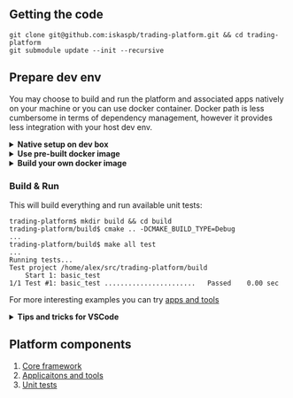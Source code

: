 ## Getting the code
```
git clone git@github.com:iskaspb/trading-platform.git && cd trading-platform
git submodule update --init --recursive
```

## Prepare dev env
You may choose to build and run the platform and associated apps natively on your machine or you can use docker container.
Docker path is less cumbersome in terms of dependency management, however it provides less integration with your host dev env.
<details>
<summary><b>Native setup on dev box</b></summary>

### Install GCC on Ubuntu
Refreshing the apt database:

```
$ sudo apt update
$ sudo apt-get upgrade -y
$ sudo apt-get dist-upgrade -y
```
Installing dev tools:
```
$ sudo apt install build-essential software-properties-common manpages-dev -y
```
Adding the GCC apt repo:
```
$ sudo add-apt-repository ppa:ubuntu-toolchain-r/test -y
$ sudo apt-get update -y
```
Install latest (as of 2024-DEC) GCC:
```
$ sudo apt install gcc-14 g++-14 -y
```
Configure the links to default compiler:
```
$ sudo update-alternatives --install /usr/bin/gcc gcc /usr/bin/gcc-14 14 --slave /usr/bin/g++ g++ /usr/bin/g++-14
```
Select and check gcc version
```
$ sudo update-alternatives --config gcc
There is 1 choice for the alternative gcc (providing /usr/bin/gcc).

  Selection    Path             Priority   Status
------------------------------------------------------------
* 0            /usr/bin/gcc-14   14        auto mode
  1            /usr/bin/gcc-14   14        manual mode

$ gcc --version
gcc (Ubuntu 14.2.0-4ubuntu2~24.04) 14.2.0
...
```

### Install dependencies
Collection of [Boost libraries](https://www.boost.org/):
```
$ sudo apt-get install libboost-all-dev -y
```

[JSON parser for Modern C++](https://github.com/nlohmann/json):
```
$ sudo apt-get install nlohmann-json3-dev -y
```

[Low abstraction JSON parser](https://rapidjson.org/):
```
$ sudo apt-get install rapidjson-dev -y
```

[Catch2 unit testing framework](https://github.com/catchorg/Catch2):
```
$ sudo apt-get install catch2 -y
```

</details>

<details>
<summary><b>Use pre-built docker image</b></summary>
TODO...
</details>

<details>
<summary><b>Build your own docker image</b></summary>

### Build and run docker image locally
```
$ docker build -t trading-platform ./docker
...
$ docker run -it --name trading-platform -dp 2223:22 \
    --cap-add=SYS_PTRACE --security-opt seccomp=unconfined \
    -v /Users/alex/work/trading-platform:/home/user/trading-platform trading-platform
$ ssh user@localhost -p 2223
  -> password
```

</details>

### Build & Run
This will build everything and run available unit tests:
```
trading-platform$ mkdir build && cd build
trading-platform/build$ cmake .. -DCMAKE_BUILD_TYPE=Debug
...
trading-platform/build$ make all test
...
Running tests...
Test project /home/alex/src/trading-platform/build
    Start 1: basic_test
1/1 Test #1: basic_test .......................   Passed    0.00 sec
```
For more interesting examples you can try [apps and tools](apps/README.md)

<details>
<summary><b>Tips and tricks for VSCode</b></summary>

1. Install CMake tools and C/C++ Extension Pack plugins;
2. Configure project using CMake (you can see it in the status bar in the bottom) - you might need to select GCC version in the drop down menu;
3. To build project you can press "Build" in the status bar (or you can do the same but select a specific target instead of "all");
4. CTRL-SHIFT-B to build (you might need to generate a task to skip drop down menu - this is done by selecting config button when the drop down menu appears);
5. CTRL-F5 to build and run (it's useful for tests - you can select basic_test as a target to try it)
 
</details>

## Platform components
1. [Core framework](core/README.md)
2. [Applicaitons and tools](apps/README.md)
3. [Unit tests](tests/README.md)

